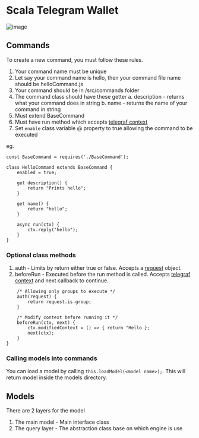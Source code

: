 # Scala Telegram Wallet

![image](https://user-images.githubusercontent.com/630603/129296852-b4aefc21-8aa9-47fd-b135-7111db42bee0.png)

## Commands

To create a new command, you must follow these rules.

1. Your command name must be unique
2. Let say your command name is hello, then your command file name should be helloCommand.js
3. Your command should be in /src/commands folder
4. The command class should have these getter
	a. description - returns what your command does in string
	b. name - returns the name of your command in string
5. Must extend BaseCommand
6. Must have run method which accepts [telegraf context](https://github.com/telegraf/telegraf/blob/develop/README.md#context-class)
7. Set `enable` class variable @ property to true allowing the command to be executed

eg.

```nodejs
const BaseCommand = requires('./BaseCommand');

class HelloCommand extends BaseCommand {
	enabled = true;

	get description() {
		return "Prints hello";
	}

	get name() {
		return "hello";
	}

	async run(ctx) {
		ctx.reply("hello");
	}
}

```

### Optional class methods

1. auth - Limits by return either true or false. Accepts a [request](request.md) object.
2. beforeRun - Executed before the run method is called. Accepts [telegraf context](https://github.com/telegraf/telegraf/blob/develop/README.md#context-class) and next callback to continue.


```nodejs
	/* Allowing only groups to execute */
	auth(request) {
		return request.is.group;
	}

	/* Modify context before running it */
	beforeRun(ctx, next) {
		ctx.modifiedContext = () => { return "Hello };
		next(ctx);
	}
}

```


### Calling models into commands

You can load a model by calling `this.loadModel(<model name>);`. This will return model inside the models directory.


## Models

There are 2 layers for the model
1. The main model - Main interface class
2. The query layer - The abstraction class base on which engine is use


